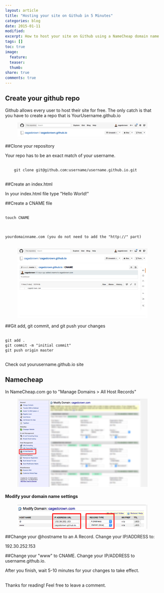 ```yaml
---
layout: article
title: "Hosting your site on Github in 5 Minutes"
categories: blog
date: 2015-01-11
modified:
excerpt: How to host your site on Github using a NameCheap domain name in 5 Minutes or less.
tags: []
toc: true
image:
  feature: 
  teaser: 
  thumb:
share: true
comments: true
---
```




## Create your github repo

Github allows every user to host their site for free. The only catch is that you have to create a repo that is YourUsername.github.io

<figure>
    <img src="../../images/github_io.png"></a>
</figure>

##Clone your repository

Your repo has to be an exact match of your username.
<pre>
    <code>
    git clone git@github.com:username/username.github.io.git
    </code>
</pre>

##Create an index.html

In your index.html file type "Hello World!"

##Create a CNAME file
<pre>
    <code>
touch CNAME
    </code>
</pre>
<pre>
    <code>
yourdomainname.com (you do not need to add the "http://" part)
    </code>
</pre>
<figure>
    <img src="../../images/cname.png"></a>
</figure>

##Git add, git commit, and git push your changes
<pre>
    <code>
git add .
git commit -m "initial commit"
git push origin master
    </code>
</pre>
Check out yourusername.github.io site

## Namecheap
In NameCheap.com go to "Manage Domains > All Host Records"

<figure>
    <img src="../../images/all_host_records.png"></a>
</figure>

<h4>Modify your domain name settings</h4>

<figure>
    <img src="../../images/manage_domain.png"></a>
</figure>
##Change your @hostname to an A Record. Change your IP/ADDRESS to:

192.30.252.153

##Change your "www" to CNAME. Change your IP/ADDRESS to username.github.io.

After you finish, wait 5-10 minutes for your changes to take effect.

<br>
Thanks for reading! 
Feel free to leave a comment.
